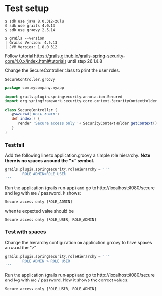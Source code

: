 # Test setup

```shell
$ sdk use java 8.0.312-zulu
$ sdk use grails 4.0.13
$ sdk use groovy 2.5.14

$ grails --version
| Grails Version: 4.0.13
| JVM Version: 1.8.0_312
```

Follow tutorial https://grails.github.io/grails-spring-security-core/4.0.x/index.html#tutorials
until step 26.1.8.8

Change the SecureController class to print the user roles.

`SecureController.groovy`

```groovy
package com.mycompany.myapp

import grails.plugin.springsecurity.annotation.Secured
import org.springframework.security.core.context.SecurityContextHolder

class SecureController {
   @Secured('ROLE_ADMIN')
   def index() {
      render 'Secure access only '+ SecurityContextHolder.getContext().getAuthentication().getAuthorities()
   }
}
```

### Test fail
Add the following line to application.groovy a simple role hierarchy. **Note there is no spaces arround the ">" symbol.**

```groovy 
grails.plugin.springsecurity.roleHierarchy = '''
        ROLE_ADMIN>ROLE_USER
'''
```

Run the application (grails run-app) and go to http://localhost:8080/secure and log with me / password. It shows:
```plain
Secure access only [ROLE_ADMIN]
```
when te expected value should be

```plain
Secure access only [ROLE_USER, ROLE_ADMIN]
```

### Test with spaces
Change the hierarchy configuration on application.groovy to have spaces arround the ">"
```groovy 
grails.plugin.springsecurity.roleHierarchy = '''
        ROLE_ADMIN > ROLE_USER
'''
```
Run the application (grails run-app) and go to http://localhost:8080/secure and log with me / password. Now it shows the correct values:

```plain
Secure access only [ROLE_USER, ROLE_ADMIN]
```
